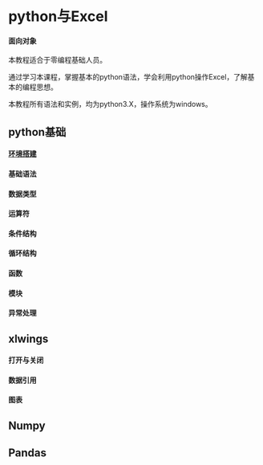 # python与Excel

#### 面向对象

本教程适合于零编程基础人员。

通过学习本课程，掌握基本的python语法，学会利用python操作Excel，了解基本的编程思想。

本教程所有语法和实例，均为python3.X，操作系统为windows。

## python基础

#### [环境搭建](lesson1.md)

#### 基础语法

#### 数据类型

#### 运算符

#### 条件结构

#### 循环结构

#### 函数

#### 模块

#### 异常处理

## xlwings

#### 打开与关闭

#### 数据引用

#### 图表

## Numpy

## Pandas



